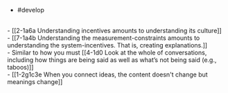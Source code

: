 - #develop
<br>
- [[2-1a6a Understanding incentives amounts to understanding its culture]]
  - [[7-1a4b Understanding the measurement-constraints amounts to understanding the system-incentives. That is, creating explanations.]]
<br>
- Similar to how you must [[4-1d0 Look at the whole of conversations, including how things are being said as well as what’s not being said (e.g., taboos)]]
<br>
- [[1-2g1c3e When you connect ideas, the content doesn't change but meanings change]]
